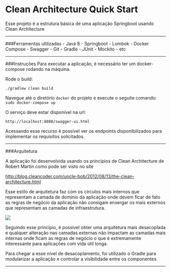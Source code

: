 # Clean Architecture Quick Start

Esse projeto é a estrutura básica de uma aplicação Springboot usando Clean Architecture

------

###Ferramentas utilizadas
    -   Java 8
    -   Springboot
    -   Lombok
    -   Docker Compose
    -   Swagger
    -   Git
    -   Gradle
    -   JUnit
    -   Mockito
    -   etc

------

###Instruções
Para executar a aplicação, é necessário ter um docker-compose rodando na máquina.
    
Rode o build:

`./gradlew clean build`

Navegue até o diretório `docker` do projeto e execute o seguite comando: 
`sudo docker-compose up`

O serviço deve estar disponível na url: 

`http://localhost:8080/swagger-ui.html`
 
Acessando esse recurso é possível ver os endpoints disponibilizados para implementar os requisitos solicitados.

------

###Arquitetura

A aplicação foi desenvolvida usando os princípios de Clean Architecture de Robert Martin como pode ser visto no 
site 

http://blog.cleancoder.com/uncle-bob/2012/08/13/the-clean-architecture.html


Esse estilo de arquitetura faz com os circulos mais internos que representam a camada de domínio da aplicação onde devem
ficar de fato as regras de negócio da aplicação não consigam enxergar os mais externos que representam as camadas de 
infraestrutura. 

[<img src="http://blog.cleancoder.com/uncle-bob/images/2012-08-13-the-clean-architecture/CleanArchitecture.jpg">](http://google.com.au/)

Seguindo esse princípio, é possivel obter uma arquitetura mais desacoplada e qualquer alteração nas camadas externas 
não impactam as camadas mais internas onde ficam as regras de negócio o que é extremamente interessante para aplicações 
com vida útil longa.

Para chegar a esse nível de desacoplamento, foi utilizado o Gradle para modularizar a aplicação e controlar a visibilidade 
entre os componentes.

------
